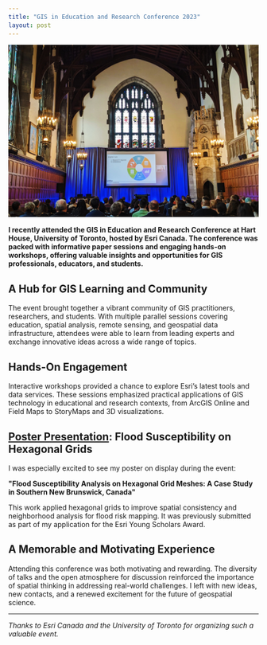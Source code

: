 ```yaml
---
title: "GIS in Education and Research Conference 2023"
layout: post
---
```

![hart-house](/assets/img/20230303/harthouse.jpg)

**I recently attended the GIS in Education and Research Conference at Hart House, University of Toronto, hosted by Esri Canada. The conference was packed with informative paper sessions and engaging hands-on workshops, offering valuable insights and opportunities for GIS professionals, educators, and students.**

## A Hub for GIS Learning and Community

The event brought together a vibrant community of GIS practitioners, researchers, and students. With multiple parallel sessions covering education, spatial analysis, remote sensing, and geospatial data infrastructure, attendees were able to learn from leading experts and exchange innovative ideas across a wide range of topics.

## Hands-On Engagement

Interactive workshops provided a chance to explore Esri’s latest tools and data services. These sessions emphasized practical applications of GIS technology in educational and research contexts, from ArcGIS Online and Field Maps to StoryMaps and 3D visualizations.

## [**Poster Presentation**](https://Erin-1919.github.io/assets/pdf/ESRI_poster_Li_2022.pdf): Flood Susceptibility on Hexagonal Grids 

I was especially excited to see my poster on display during the event:

**"Flood Susceptibility Analysis on Hexagonal Grid Meshes: A Case Study in Southern New Brunswick, Canada"**

This work applied hexagonal grids to improve spatial consistency and neighborhood analysis for flood risk mapping. It was previously submitted as part of my application for the Esri Young Scholars Award.

## A Memorable and Motivating Experience

Attending this conference was both motivating and rewarding. The diversity of talks and the open atmosphere for discussion reinforced the importance of spatial thinking in addressing real-world challenges. I left with new ideas, new contacts, and a renewed excitement for the future of geospatial science.

---

_Thanks to Esri Canada and the University of Toronto for organizing such a valuable event._
